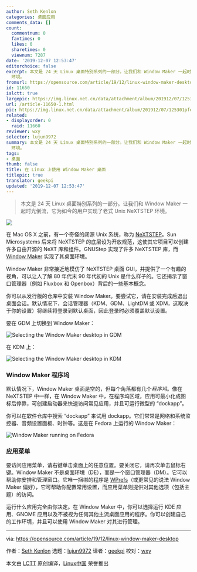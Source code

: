 ```yaml
---
author: Seth Kenlon
categories: 桌面应用
comments_data: []
count:
  commentnum: 0
  favtimes: 0
  likes: 0
  sharetimes: 0
  viewnum: 7287
date: '2019-12-07 12:53:47'
editorchoice: false
excerpt: 本文是 24 天 Linux 桌面特别系列的一部分。让我们和 Window Maker 一起时光倒流，它为如今的用户实现了老式 Unix NeXTSTEP
  环境。
fromurl: https://opensource.com/article/19/12/linux-window-maker-desktop
id: 11650
islctt: true
largepic: https://img.linux.net.cn/data/attachment/album/201912/07/125301pfehyxjlo4osix5l.jpg
url: /article-11650-1.html
pic: https://img.linux.net.cn/data/attachment/album/201912/07/125301pfehyxjlo4osix5l.jpg.thumb.jpg
related:
- displayorder: 0
  raid: 11660
reviewer: wxy
selector: lujun9972
summary: 本文是 24 天 Linux 桌面特别系列的一部分。让我们和 Window Maker 一起时光倒流，它为如今的用户实现了老式 Unix NeXTSTEP
  环境。
tags:
- 桌面
thumb: false
title: 在 Linux 上使用 Window Maker 桌面
titlepic: true
translator: geekpi
updated: '2019-12-07 12:53:47'
---
```



> 
> 本文是 24 天 Linux 桌面特别系列的一部分。让我们和 Window Maker 一起时光倒流，它为如今的用户实现了老式 Unix NeXTSTEP 环境。
> 
> 
> 


![](/data/attachment/album/201912/07/125301pfehyxjlo4osix5l.jpg)


在 Mac OS X 之前，有一个奇怪的闭源 Unix 系统，称为 [NeXTSTEP](https://en.wikipedia.org/wiki/NeXTSTEP)。Sun Microsystems 后来将 NeXTSTEP 的底层设为开放规范，这使其它项目可以创建许多自由开源的 NeXT 库和组件。GNUStep 实现了许多 NeXTSTEP 库，而 [Window Maker](https://www.windowmaker.org/) 实现了其桌面环境。


Window Maker 非常接近地模仿了 NeXTSTEP 桌面 GUI，并提供了一个有趣的视角，可以让人了解 80 年代末 90 年代初的 Unix 是什么样子的。它还揭示了窗口管理器（例如 Fluxbox 和 Openbox）背后的一些基本概念。


你可以从发行版的仓库中安装 Window Maker。要尝试它，请在安装完成后退出桌面会话。默认情况下，会话管理器（KDM、GDM、LightDM 或 XDM，这取决于你的设置）将继续将登录到默认桌面，因此登录时必须覆盖默认设置。


要在 GDM 上切换到 Window Maker：


![Selecting the Window Maker desktop in GDM](/data/attachment/album/201912/07/125350vi113iees02ei820.jpg "Selecting the Window Maker desktop in GDM")


在 KDM 上：


![Selecting the Window Maker desktop in KDM](/data/attachment/album/201912/07/125352sersqqrfcgejos5e.jpg "Selecting the Window Maker desktop in KDM")


### Window Maker 程序坞


默认情况下，Window Maker 桌面是空的，但每个角落都有几个*程序坞*。像在 NeXTSTEP 中一样，在 Window Maker 中，在程序坞区域，应用可最小化成图标后停靠，可创建启动器来快速访问常见应用，并且可运行微型的 “dockapp”。


你可以在软件仓库中搜索 “dockapp” 来试用 dockapp。它们常常是网络和系统监控器、音频设置面板、时钟等。这是在 Fedora 上运行的 Window Maker：


![Window Maker running on Fedora](/data/attachment/album/201912/07/125355an3k1ev3o3n1pcol.jpg "Window Maker running on Fedora")


### 应用菜单


要访问应用菜单，请右键单击桌面上的任意位置。要关闭它，请再次单击鼠标右键。Window Maker 不是桌面环境（DE），而是一个窗口管理器（DM）。它可以帮助你安排和管理窗口。它唯一捆绑的程序是 [WPrefs](http://www.windowmaker.org/docs/guidedtour/prefs.html)（或更常见的说法 Window Maker 偏好），它可帮助你配置常用设置，而应用菜单则提供对其他选项（包括主题）的访问。


运行什么应用完全由你决定。在 Window Maker 中，你可以选择运行 KDE 应用、GNOME 应用以及不被视为任何其他主流桌面应用的程序。你可以创建自己的工作环境，并且可以使用 Window Maker 对其进行管理。




---


via: <https://opensource.com/article/19/12/linux-window-maker-desktop>


作者：[Seth Kenlon](https://opensource.com/users/seth) 选题：[lujun9972](https://github.com/lujun9972) 译者：[geekpi](https://github.com/geekpi) 校对：[wxy](https://github.com/wxy)


本文由 [LCTT](https://github.com/LCTT/TranslateProject) 原创编译，[Linux中国](https://linux.cn/) 荣誉推出